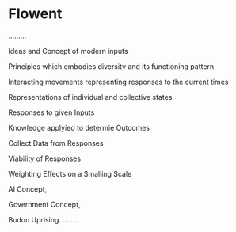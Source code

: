 # Flowent
.........

Ideas and Concept of modern inputs

Principles which embodies diversity and its functioning pattern

Interacting movements representing responses to the current times

Representations of individual and collective states

Responses to given Inputs

Knowledge applyied to determie  Outcomes

Collect Data from Responses

Viability of Responses

Weighting Effects on a Smalling Scale
>>>>>
AI Concept,

Government Concept,

Budon Uprising.
.......
